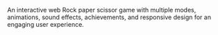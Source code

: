  An interactive web Rock paper scissor game with multiple modes, animations, sound effects, achievements, and responsive design for an engaging user experience.
